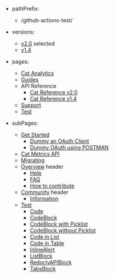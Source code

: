 - pathPrefix:
    - /github-actions-test/

- versions:
    - [v2.0](/) selected
    - [v1.4](https://github.com/AdobeDocs/dev-site) 

- pages:
    - [Cat Analytics](/index.md)
    - [Guides](/guides/index.md)
    - API Reference
        - [Cat Reference v2.0](/api/index.md)
        - [Cat Reference v1.4](/api/1-4.md)
    - [Support](/support/index.md)
    - [Test](/test/index.md)

- subPages:
    - [Get Started](/guides/index.md) 
        - [Dummy an OAuth Client](/guides/dummy_oauth_client/index.md) 
        - [Dummy OAuth using POSTMAN](/guides/dummy_using_postman/index.md) 
    - [Cat Metrics API](/guides/dummy_metrics_api/index.md) 
    - [Migrating](/guides/migrating/index.md) 
    - [Overview](/support/index.md) header
        - [Help](/support/index.md) 
        - [FAQ](/support/FAQ/index.md) 
        - [How to contribute](/support/contribute/index.md) 
    - [Community](/support/community/index.md) header
        - [Information](/support/community/index.md) 
    - [Test](/test/index.md) 
        - [Code](/test/code/index.md) 
        - [CodeBlock](/test/code-block/index.md) 
        - [CodeBlock with Picklist](/test/code-block-with-picklist/index.md) 
        - [CodeBlock without Picklist](/test/code-block-without-picklist/index.md) 
        - [Code in List](/test/code-in-list/index.md) 
        - [Code in Table](/test/code-in-table/index.md) 
        - [InlineAlert](/test/inline-alert/index.md) 
        - [ListBlock](/test/list-block/index.md) 
        - [RedoclyAPIBlock](/test/redocly-api-block/index.md) 
        - [TabsBlock](/test/tabs-block/index.md) 
